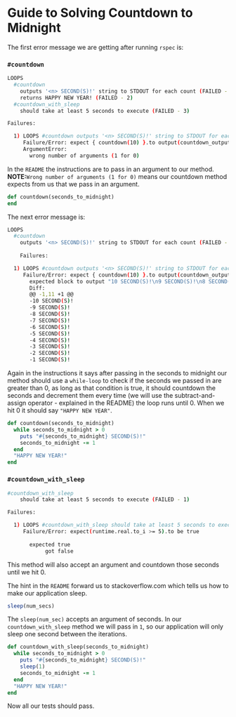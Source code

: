 # Guide to Solving Countdown to Midnight

The first error message we are getting after running `rspec` is: 

### `#countdown`

```bash
LOOPS
  #countdown
    outputs '<n> SECOND(S)!' string to STDOUT for each count (FAILED - 1)
    returns HAPPY NEW YEAR! (FAILED - 2)
  #countdown_with_sleep
    should take at least 5 seconds to execute (FAILED - 3)

Failures:

  1) LOOPS #countdown outputs '<n> SECOND(S)!' string to STDOUT for each count
     Failure/Error: expect { countdown(10) }.to output(countdown_output).to_stdout
     ArgumentError:
       wrong number of arguments (1 for 0)
```
In the `README` the instructions are to pass in an argument to our method. 
**NOTE:**`Wrong number of arguments (1 for 0)` means our countdown method expects from us that we pass in an argument. 

```ruby
def countdown(seconds_to_midnight)
end
```

The next error message is:

```bash
LOOPS
  #countdown
    outputs '<n> SECOND(S)!' string to STDOUT for each count (FAILED - 1)
    
    Failures:

  1) LOOPS #countdown outputs '<n> SECOND(S)!' string to STDOUT for each count
     Failure/Error: expect { countdown(10) }.to output(countdown_output).to_stdout
       expected block to output "10 SECOND(S)!\n9 SECOND(S)!\n8 SECOND(S)!\n7 SECOND(S)!\n6 SECOND(S)!\n5 SECOND(S)!\n4 SECOND(S)!\n3 SECOND(S)!\n2 SECOND(S)!\n1 SECOND(S)!\n" to stdout, but output nothing
       Diff:
       @@ -1,11 +1 @@
       -10 SECOND(S)!
       -9 SECOND(S)!
       -8 SECOND(S)!
       -7 SECOND(S)!
       -6 SECOND(S)!
       -5 SECOND(S)!
       -4 SECOND(S)!
       -3 SECOND(S)!
       -2 SECOND(S)!
       -1 SECOND(S)!

```

Again in the instructions it says after passing in the seconds to midnight our method should use a `while-loop` to check if the seconds we passed in are greater than 0, as long as that condition is true, it should countdown the seconds and decrement them every time (we will use the subtract-and-assign operator - explained in the README) the loop runs until 0. When we hit 0 it should say `"HAPPY NEW YEAR"`.

```ruby
def countdown(seconds_to_midnight)
  while seconds_to_midnight > 0
    puts "#{seconds_to_midnight} SECOND(S)!"
    seconds_to_midnight -= 1
  end
  "HAPPY NEW YEAR!"
end
```

### `#countdown_with_sleep`

```bash
#countdown_with_sleep
    should take at least 5 seconds to execute (FAILED - 1)

Failures:

  1) LOOPS #countdown_with_sleep should take at least 5 seconds to execute
     Failure/Error: expect(runtime.real.to_i >= 5).to be true
       
       expected true
            got false

```

This method will also accept an argument and countdown those seconds until we hit 0. 

The hint in the `README` forward us to stackoverflow.com which tells us how to make our application sleep.

```ruby
sleep(num_secs)
```

The `sleep(num_sec)` accepts an argument of seconds. In our `countdown_with_sleep` method we will pass in `1`, so our application will only sleep one second between the iterations. 

```ruby
def countdown_with_sleep(seconds_to_midnight)
  while seconds_to_midnight > 0
    puts "#{seconds_to_midnight} SECOND(S)!"
    sleep(1)
    seconds_to_midnight -= 1
  end
  "HAPPY NEW YEAR!"
end
```
Now all our tests should pass.
